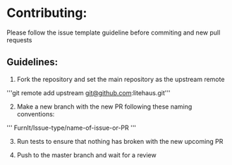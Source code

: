 # Contributing:

Please follow the issue template guideline before commiting and new pull requests

## Guidelines:

1. Fork the repository and set the main repository as the upstream remote

'''git remote add upstream git@github.com:litehaus.git'''

2. Make a new branch with the new PR following these naming conventions:

'''
FurnIt/Issue-type/name-of-issue-or-PR
'''

3. Run tests to ensure that nothing has broken with the new upcoming PR

4. Push to the master branch and wait for a review

